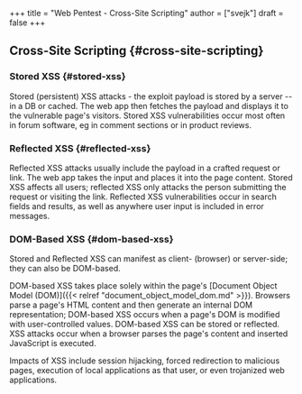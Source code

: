 +++
title = "Web Pentest - Cross-Site Scripting"
author = ["svejk"]
draft = false
+++

## Cross-Site Scripting {#cross-site-scripting}


### Stored XSS {#stored-xss}

Stored (persistent) XSS attacks - the exploit payload is stored by a server -- in a DB or cached. The web app then fetches the payload and displays it to the vulnerable page's visitors. Stored XSS vulnerabilities occur most often in forum software, eg in comment sections or in product reviews.


### Reflected XSS {#reflected-xss}

Reflected XSS attacks usually include the payload in a crafted request or link. The web app takes the input and places it into the page content. Stored XSS affects all users; reflected XSS only attacks the person submitting the request or visiting the link. Reflected XSS vulnerabilities occur in search fields and results, as well as anywhere user input is included in error messages.


### DOM-Based XSS {#dom-based-xss}

Stored and Reflected XSS can manifest as client- (browser) or server-side; they can also be DOM-based.

DOM-based XSS takes place solely within the page's [Document Object Model (DOM)]({{< relref "document_object_model_dom.md" >}}). Browsers parse a page's HTML content and then generate an internal DOM representation; DOM-based XSS occurs when a page's DOM is modified with user-controlled values. DOM-based XSS can be stored or reflected. XSS attacks occur when a browser parses the page's content and inserted JavaScript is executed.

Impacts of XSS include session hijacking, forced redirection to malicious pages, execution of local applications as that user, or even trojanized web applications.
